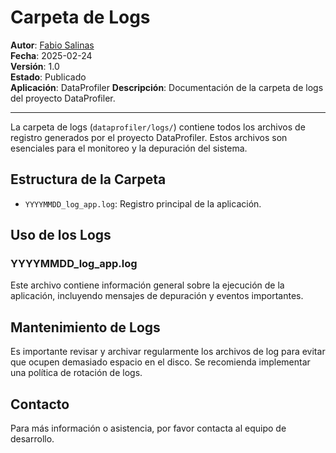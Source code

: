 # Carpeta de Logs

**Autor**: [Fabio Salinas](https://github.com/fnsalinas)  
**Fecha**: 2025-02-24  
**Versión**: 1.0  
**Estado**: Publicado  
**Aplicación**: DataProfiler
**Descripción**: Documentación de la carpeta de logs del proyecto DataProfiler.  

---

La carpeta de logs (`dataprofiler/logs/`) contiene todos los archivos de registro generados por el proyecto DataProfiler. Estos archivos son esenciales para el monitoreo y la depuración del sistema.

## Estructura de la Carpeta

- `YYYYMMDD_log_app.log`: Registro principal de la aplicación.

## Uso de los Logs

### YYYYMMDD_log_app.log
Este archivo contiene información general sobre la ejecución de la aplicación, incluyendo mensajes de depuración y eventos importantes.

## Mantenimiento de Logs

Es importante revisar y archivar regularmente los archivos de log para evitar que ocupen demasiado espacio en el disco. Se recomienda implementar una política de rotación de logs.

## Contacto

Para más información o asistencia, por favor contacta al equipo de desarrollo.
